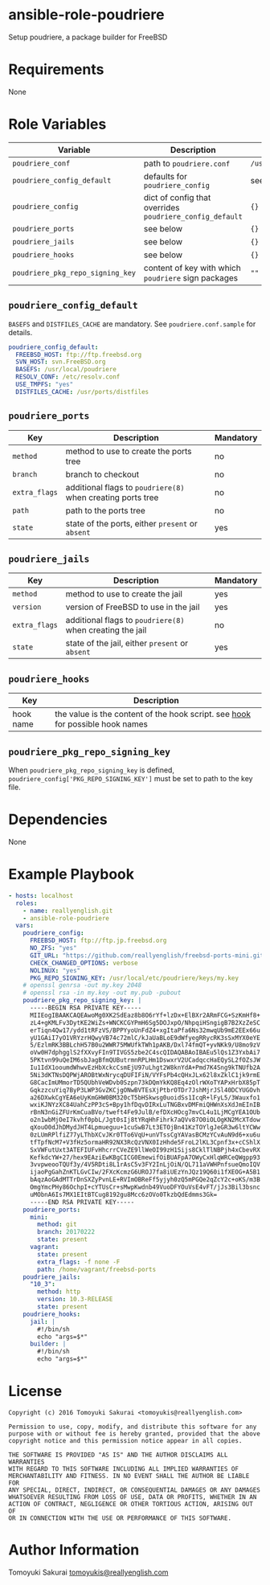 # ansible-role-poudriere

Setup poudriere, a package builder for FreeBSD

# Requirements

None

# Role Variables

| Variable | Description | Default |
|----------|-------------|---------|
| `poudriere_conf` | path to `poudriere.conf` | `/usr/local/etc/poudriere.conf` |
| `poudriere_config_default` | defaults for `poudriere_config` | see below |
| `poudriere_config` | dict of config that overrides `poudriere_config_default` | `{}` |
| `poudriere_ports` | see below | `{}` |
| `poudriere_jails` | see below | `{}` |
| `poudriere_hooks` | see below | `{}` |
| `poudriere_pkg_repo_signing_key` | content of key with which `poudriere` sign packages | `""` |

## `poudriere_config_default`

`BASEFS` and `DISTFILES_CACHE` are mandatory. See `poudriere.conf.sample` for
details.

```yaml
poudriere_config_default:
  FREEBSD_HOST: ftp://ftp.freebsd.org
  SVN_HOST: svn.FreeBSD.org
  BASEFS: /usr/local/poudriere
  RESOLV_CONF: /etc/resolv.conf
  USE_TMPFS: "yes"
  DISTFILES_CACHE: /usr/ports/distfiles
```
## `poudriere_ports`

| Key | Description | Mandatory |
|-----|-------------|-----------|
| `method` | method to use to create the ports tree | no |
| `branch` | branch to checkout | no |
| `extra_flags` | additional flags to `poudriere(8)` when creating ports tree | no |
| `path` | path to the ports tree | no |
| `state` | state of the ports, either `present` or `absent` | yes |

## `poudriere_jails`

| Key | Description | Mandatory |
|-----|-------------|-----------|
| `method` | method to use to create the jail | yes |
| `version` | version of FreeBSD to use in the jail | yes |
| `extra_flags` | additional flags to `poudriere(8)` when creating the jail | no |
| `state` | state of the jail, either `present` or `absent` | yes |

## `poudriere_hooks`

| Key | Description |
|-----|-------------|
| hook name | the value is the content of the hook script. see [hook](https://github.com/freebsd/poudriere/wiki/hooks) for possible hook names |

## `poudriere_pkg_repo_signing_key`

When `poudriere_pkg_repo_signing_key` is defined,
`poudriere_config['PKG_REPO_SIGNING_KEY']` must be set to path to the key file.

# Dependencies

None

# Example Playbook

```yaml
- hosts: localhost
  roles:
    - name: reallyenglish.git
    - ansible-role-poudriere
  vars:
    poudriere_config:
      FREEBSD_HOST: ftp://ftp.jp.freebsd.org
      NO_ZFS: "yes"
      GIT_URL: "https://github.com/reallyenglish/freebsd-ports-mini.git"
      CHECK_CHANGED_OPTIONS: verbose
      NOLINUX: "yes"
      PKG_REPO_SIGNING_KEY: /usr/local/etc/poudriere/keys/my.key
    # openssl genrsa -out my.key 2048
    # openssl rsa -in my.key -out my.pub -pubout
    poudriere_pkg_repo_signing_key: |
      -----BEGIN RSA PRIVATE KEY-----
      MIIEogIBAAKCAQEAwoMg0XK2SdEaz8b8O6rYf+lzDx+ElBXr2ARmFCG+SzKmHf8+
      zL4+gKMLFv3DytKE2WiZs+WNCKCGYPmH6Sg5DOJxpO/NhpqiHSngigB7B2XzZeSC
      erTiqn4Qw17/ydd1tRFzVS/BPPYyoUnFdZ4+xgItaPfa6Ns32mwqUb9mE2EEx66u
      yU1GAiI7yO1VRYzrHQwyVB74c72mlC/kJaUaBLoE9dWfyegRRycRK3sSxMYX0eYE
      5/EzlmRK3BBLchH57B0u2WWR75MWUfkTWh1pAKB/Dxl74fmQT+yvNKk9/U8mo9zV
      oVw0H7dphgglS2fXXvyFIn9TIVGS5zbe2C4scQIDAQABAoIBAEu5lQs1Z3YxbAi7
      5PKtvn99uQeIM6sbJagBfmQUButrmnRPLHm1DswxrV2UCadqccHaEQySL2fOZsJW
      Iu1IdX1ooumdWhwvEzHbXckcCsmEjU97uLhgt2W8knYdA+Pmd7K4Sng9kTNUfb2A
      5Ni3dKTNsDQPWjAROBtWxNrycqDUFIFiN/VYFsPb4cQHxJLx62l8xZklC1jk9rmE
      G8CacImUMmorTD5QUbhVeWDvb0Szpn73kDQmYkKQ8Eq4zOlrWXoTYAPxHrbX85pT
      GqkzzcuYiq7ByP3LWP3GvZKCjgONwBVTEsXjPtbrOTDr7JshMjrJSl40DCYUGOvh
      a26DXwkCgYEA6eUyKmGHW0BM320cT5bHSkwsg0uoidSs1IcqR+lFyL5/3Wauxfo1
      wxiKJNYzXC84UahCzPP3cS+Bpy1hfDqvDIRxLuTNGBxvDMFmiQHWnXsXdJmEInIB
      rBnN3nGiZFUrKmCuaBVo/tweft4Fe9JulB/efDXcHOcg7mvCL4u1LjMCgYEA1OUb
      o2n1wbMjOeI7kvhf0pbL/Jgt0sIj8tYRqHhFihrk7aQVv87O0iOLOgKN2McXTdow
      qXouO0dJhDMydJHT4Lpmueguu+1cuSwB7Lt3ETOjBn41KzTOYlgJeGR3w6ltYCWw
      0zLUmRPlfiZ77yLThbXCvJKr0TTo6VqU+unVTssCgYAVasBCMzYCvAuN9d6+xu6u
      tfTpfNcM7+V3fHz5ormaHR92NX3RcQzVNX0IzHhde5FroL2lKL3Cpnf3x+cCShlX
      SxVWFutUxt3ATEFIUFvHhcrrCVeZE9llWeOI99zH1Sijs8CklTlNBPjh4xCbevRX
      KefkdcYW+27/hex9EAziEwKBgCICG0EmewifOiBUAFpA7OWyCxHlqWRCeQWgpp93
      3vvpweooTQUf3y/4V5RDti8L1rAsC5v3FY2InLjOiN/QL711aVWHPnfsueQmoIQV
      ijaoPgGahZnKTLGvCIw/2FXcKcmzG6UROJ7fa8iUEzYnJQz19Q60i1fXEOG+A5B1
      bAqzAoGAdMTTrDnSXZyPvnLE+RVImOBReFf5yjyh0zQ5mPGQe2qZcY2c+oKS/m3B
      OmgYmcPHy86OchpI+cYTUsCr+sMwpKwdnb49VuoDFYOuVsE4vFT/jJs3Bil3bsnc
      uMObnA6Is7MX1EItBTCug8192gu8Mcc6zOVo0TkzbQdEdmms3Gk=
      -----END RSA PRIVATE KEY-----
    poudriere_ports:
      mini:
        method: git
        branch: 20170222
        state: present
      vagrant:
        state: present
        extra_flags: -f none -F
        path: /home/vagrant/freebsd-ports
    poudriere_jails:
      "10_3":
        method: http
        version: 10.3-RELEASE
        state: present
    poudriere_hooks:
      jail: |
        #!/bin/sh
        echo "args=$*"
      builder: |
        #!/bin/sh
        echo "args=$*"
```

# License

```
Copyright (c) 2016 Tomoyuki Sakurai <tomoyukis@reallyenglish.com>

Permission to use, copy, modify, and distribute this software for any
purpose with or without fee is hereby granted, provided that the above
copyright notice and this permission notice appear in all copies.

THE SOFTWARE IS PROVIDED "AS IS" AND THE AUTHOR DISCLAIMS ALL WARRANTIES
WITH REGARD TO THIS SOFTWARE INCLUDING ALL IMPLIED WARRANTIES OF
MERCHANTABILITY AND FITNESS. IN NO EVENT SHALL THE AUTHOR BE LIABLE FOR
ANY SPECIAL, DIRECT, INDIRECT, OR CONSEQUENTIAL DAMAGES OR ANY DAMAGES
WHATSOEVER RESULTING FROM LOSS OF USE, DATA OR PROFITS, WHETHER IN AN
ACTION OF CONTRACT, NEGLIGENCE OR OTHER TORTIOUS ACTION, ARISING OUT OF
OR IN CONNECTION WITH THE USE OR PERFORMANCE OF THIS SOFTWARE.
```

# Author Information

Tomoyuki Sakurai <tomoyukis@reallyenglish.com>

